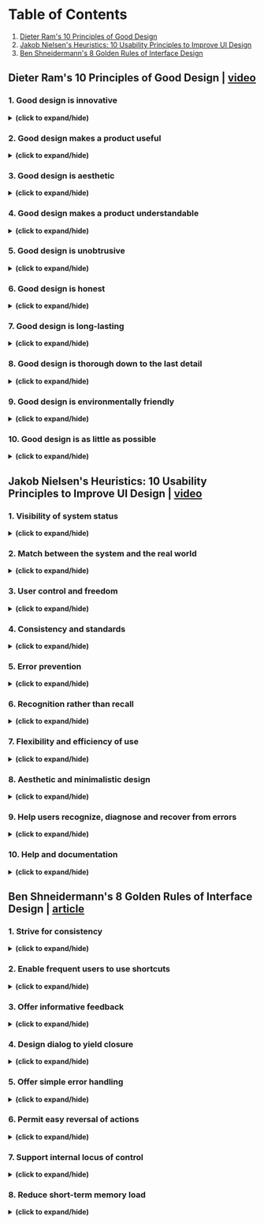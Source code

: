 # Table of Contents
1. [Dieter Ram's 10 Principles of Good Design](#dieter_section)
2. [Jakob Nielsen's Heuristics: 10 Usability Principles to Improve UI Design](#jakob_section)
3. [Ben Shneidermann's 8 Golden Rules of Interface Design](#ben_section)

<a id="dieter_section"></a>
## Dieter Ram's 10 Principles of Good Design | [video](https://www.youtube.com/watch?v=4Cxr2h_wE34)
### 1. Good design is innovative
<details close>
<summary><b>(click to expand/hide)</b></summary>
<!-- MarkdownTOC -->

Whether you are making a change or doing something in a new way, developing new ideas or making improvements to existing designs and working alongside new technology, all of these offer a multitude of opportunities for you to be innovative within a design. 

<!-- /MarkdownTOC -->
</details>

### 2. Good design makes a product useful
<details close>
<summary><b>(click to expand/hide)</b></summary>
<!-- MarkdownTOC -->

It doesn't matter how stunning a product looks if it is practically unusable as it becomes completely worthless. Products are not pieces of art to be admired. They are there to serve a purpose and solve a problem. 

<!-- /MarkdownTOC -->
</details>

### 3. Good design is aesthetic
<details close>
<summary><b>(click to expand/hide)</b></summary>
<!-- MarkdownTOC -->

Beautiful items tend to make us feel comfortable. If a product is beautiful, you may be more inclined to use and want it. Some may argue against this point as you may have your own subjective idea of what is beautiful, and some well-designed items do prioritize utility over beauty. Regardless of your taste, you may like the things around you to be beautiful irrespective of how you define beauty. 

<!-- /MarkdownTOC -->
</details>

### 4. Good design makes a product understandable
<details close>
<summary><b>(click to expand/hide)</b></summary>
<!-- MarkdownTOC -->

For example, handles on doors that don't indicate if they should be pushed or pulled or taps that don't indicate if they are hot or cold just leave the user confused. The opposite of this is an instantly understandable product that is completely self-explanatory and communicates what it's about, what it's for and how to use it. This saves a user from breaking the product or spending time reading through instruction manuals. 

<!-- /MarkdownTOC -->
</details>

### 5. Good design is unobtrusive
<details close>
<summary><b>(click to expand/hide)</b></summary>
<!-- MarkdownTOC -->

An obtrusive product is an over-designed product. Products that tend to fail are those created with the designer in mind or with presumptions of who the user might be and or how they might use it. The very best products allow the user to do exactly what they want to do. These products should also help the user to complete their intended tasks effectively and happily. The design should not hinder the individual's intuitive process. 

<!-- /MarkdownTOC -->
</details>

### 6. Good design is honest
<details close>
<summary><b>(click to expand/hide)</b></summary>
<!-- MarkdownTOC -->

Good design doesn't have tricks! It doesn't pretend to be something that it isn't, and it doesn't try to manipulate you into buying it by making promises that can't be kept. It should always have the user's best interests in mind, so it shouldn't have to try to lie to you or try to be something that it isn't. 

<!-- /MarkdownTOC -->
</details>

### 7. Good design is long-lasting
<details close>
<summary><b>(click to expand/hide)</b></summary>
<!-- MarkdownTOC -->

Design should always be thorough to the last detail and avoids being fashionable which means that it never appears old or antiquated.

<!-- /MarkdownTOC -->
</details>

### 8. Good design is thorough down to the last detail
<details close>
<summary><b>(click to expand/hide)</b></summary>
<!-- MarkdownTOC -->

A Good design should be detail-oriented and leave nothing to chance. Every single aspect of the design should be considered, and all the elements should qualify to be a part of that design. Products should be designed with care, thoroughness, and concern for the intended user. 

<!-- /MarkdownTOC -->
</details>

### 9. Good design is environmentally friendly
<details close>
<summary><b>(click to expand/hide)</b></summary>
<!-- MarkdownTOC -->

Pollution can arise from wasted resources throughout a product's lifespan. Design shouldn't be wasteful and should save resources where it can, both physically and digitally. 

<!-- /MarkdownTOC -->
</details>

### 10. Good design is as little as possible
<details close>
<summary><b>(click to expand/hide)</b></summary>
<!-- MarkdownTOC -->

Design should always be intentional. Anything that doesn't serve a purpose for the user should be excluded. With less clutter, a design will achieve more clarity for the user. 

<!-- /MarkdownTOC -->
</details>

<a id="jakob_section"></a>
## Jakob Nielsen's Heuristics: 10 Usability Principles to Improve UI Design | [video](https://www.youtube.com/watch?v=6Bw0n6Jvwxk)
### 1. Visibility of system status
<details close>
<summary><b>(click to expand/hide)</b></summary>
<!-- MarkdownTOC -->

Explore your smartphone. Right after the screen lights up, it informs you about its battery and if you have a Wi-Fi connection, any received messages, missed calls and much more. Imagine how insecure you would feel if this information were missing. The system communicates its status and assists users in making better, more informed decisions by using signs, icons and indicators. 

<!-- /MarkdownTOC -->
</details>

### 2. Match between the system and the real world
<details close>
<summary><b>(click to expand/hide)</b></summary>
<!-- MarkdownTOC -->

Users may make assumptions about how a system will work based on their previous experiences with similar systems. You can help them overcome their initial discomfort by using language they are familiar with. 

<!-- /MarkdownTOC -->
</details>

### 3. User control and freedom
<details close>
<summary><b>(click to expand/hide)</b></summary>
<!-- MarkdownTOC -->

Digital spaces, like physical spaces, require quick 'emergency exits'. Users frequently select system functions by accident and need a clearly marked way to leave the unwanted position without going through an extended dialogue. So, support the undo and redo functions. 

<!-- /MarkdownTOC -->
</details>

### 4. Consistency and standards
<details close>
<summary><b>(click to expand/hide)</b></summary>
<!-- MarkdownTOC -->

Consistency is the key. A 'submit' button on one page should look the same across the site on any page. If you show information in a particular format on one page, it should look the same on all pages. 

<!-- /MarkdownTOC -->
</details>

### 5. Error prevention
<details close>
<summary><b>(click to expand/hide)</b></summary>
<!-- MarkdownTOC -->

A careful design that prevents a problem from occurring in the first place is even better than good error messages. Remove conditions that may cause errors in your design, or look for them and give your users a confirmation option so that they can make an informed decision before tapping or selecting anything. 

<!-- /MarkdownTOC -->
</details>

### 6. Recognition rather than recall
<details close>
<summary><b>(click to expand/hide)</b></summary>
<!-- MarkdownTOC -->

Allow your users to recognize information in the user interface rather than expecting them to remember or recall it. Simply put, don't make your users work any harder than necessary! Make your navigation as clear, detailed and straightforward as possible. Offer them hints, remind them when something time-sensitive needs to be done and notify them when a screen or a process has been changed. 

<!-- /MarkdownTOC -->
</details>

### 7. Flexibility and efficiency of use
<details close>
<summary><b>(click to expand/hide)</b></summary>
<!-- MarkdownTOC -->

Simply put, your system must be designed so that both experienced and inexperienced users can use it. Think of designing a system where a new user can find a way to perform a task without knowing any shortcuts. However, also design your system in such a way that an experienced user can use shortcuts to complete the action quickly and efficiently. 

<!-- /MarkdownTOC -->
</details>

### 8. Aesthetic and minimalistic design
<details close>
<summary><b>(click to expand/hide)</b></summary>
<!-- MarkdownTOC -->

Make a fantastic first impression! Users notice aesthetics or how visually appealing your system is in the first 50 milliseconds of landing on a page, which is ten times faster than it takes them to read it. This means that you should make sure that you establish and reinforce your system's brand identity and credibility. 

<!-- /MarkdownTOC -->
</details>

### 9. Help users recognize, diagnose and recover from errors
<details close>
<summary><b>(click to expand/hide)</b></summary>
<!-- MarkdownTOC -->

A good error message should be polite, easy to understand, precise, constructive, clearly visible, and take as little time as possible to fix the problem as well as educate your users. 

<!-- /MarkdownTOC -->
</details>

### 10. Help and documentation
<details close>
<summary><b>(click to expand/hide)</b></summary>
<!-- MarkdownTOC -->

Even though it is preferable that your system can be used without documentation. It is important that any such information should be: easy to find, focused on the user's task, include the actual steps they should take, and not be too large. 

<!-- /MarkdownTOC -->
</details>

<a id="ben_section"></a>
## Ben Shneidermann's 8 Golden Rules of Interface Design | [article](https://www.interaction-design.org/literature/article/shneiderman-s-eight-golden-rules-will-help-you-design-better-interfaces)

### 1. Strive for consistency
<details close>
<summary><b>(click to expand/hide)</b></summary>
<!-- MarkdownTOC -->

Consistency is critical to maintaining uniformity throughout the site, whether it's the layout, the size of the button, the color code, or the tone used when writing the page. Consistency will enable you to establish your identity and stop users from abandoning your site. 

<!-- /MarkdownTOC -->
</details>

### 2. Enable frequent users to use shortcuts
<details close>
<summary><b>(click to expand/hide)</b></summary>
<!-- MarkdownTOC -->

Think about allowing your users to access all areas of your website with a few clicks. To accomplish this, you should create a good hierarchy in the menu and make things clear. Consider including features for both advanced and novice users, such as keyboard shortcuts or macro-capabilities. 

<!-- /MarkdownTOC -->
</details>

### 3. Offer informative feedback
<details close>
<summary><b>(click to expand/hide)</b></summary>
<!-- MarkdownTOC -->

If your users have completed or are completing activities on your website, it is best to provide feedback as soon as possible so that they can understand where they are in the system. 

<!-- /MarkdownTOC -->
</details>

### 4. Design dialog to yield closure
<details close>
<summary><b>(click to expand/hide)</b></summary>
<!-- MarkdownTOC -->

All interactions must have a beginning, middle and end. Once a task is completed, maybe give your users some peace of mind by providing them with informative feedback and well-defined choices for the next step, if applicable. Don't keep them guessing! 

<!-- /MarkdownTOC -->
</details>

### 5. Offer simple error handling
<details close>
<summary><b>(click to expand/hide)</b></summary>
<!-- MarkdownTOC -->

An interface should be designed to eliminate as many errors as possible. If something goes wrong, the system should make it simple for users to understand and resolve the problem. A good idea is to display clear error notifications and descriptive hints to resolve the problem. These are examples of simple ways to deal with system errors. 

<!-- /MarkdownTOC -->
</details>

### 6. Permit easy reversal of actions
<details close>
<summary><b>(click to expand/hide)</b></summary>
<!-- MarkdownTOC -->

Finding that there is an "undo" option after making a mistake is a huge relief. Your users should feel less anxious and more likely to explore options if they know there is a simple way to undo any mistakes. This rule applies to any action, sequence of steps or data entry in your system. This can range from a single button to a complete set of actions. 

<!-- /MarkdownTOC -->
</details>

### 7. Support internal locus of control
<details close>
<summary><b>(click to expand/hide)</b></summary>
<!-- MarkdownTOC -->

It is essential to give your users control and freedom so that they feel in control of the system instead of the other way around. As the designer, try to avoid surprises, interruptions and anything that the users didn't request. Users should be the ones who initiate actions. 

<!-- /MarkdownTOC -->
</details>

### 8. Reduce short-term memory load
<details close>
<summary><b>(click to expand/hide)</b></summary>
<!-- MarkdownTOC -->

As users, our attention span may be limited, so anything you can do to make your users' jobs easier is a win-win situation. Your users may prefer to recognize information rather than recall it. Try to keep interfaces simple and consistent and keep to patterns, standards and conventions. This may contribute to better recognition and ease of use. Depending on your users' objectives, you can add various features to help them. In an e-commerce setting, for example, a list of recently viewed or purchased items can be presented. 

<!-- /MarkdownTOC -->
</details>
